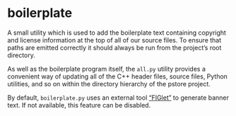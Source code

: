 # boilerplate

A small utility which is used to add the boilerplate text containing copyright and license information at the top of all of our source files. To ensure that paths are emitted correctly it should always be run from the project’s root directory.

As well as the boilerplate program itself, the `all.py` utility provides a convenient way of updating all of the C++ header files, source files, Python utilities, and so on within the directory hierarchy of the pstore project.

By default, `boilerplate.py` uses an external tool [“FIGlet”](www.figlet.org) to generate banner text. If not available, this feature can be disabled.
